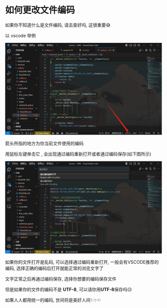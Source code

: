 # 如何更改文件编码

如果你不知道什么是文件编码, 请去查好吗, 这很重要😅

以 vscode 举例

![image-20230720132058002](md_picture/image-20230720132058002.png)

箭头所指的地方为你当前文件使用的编码

用鼠标左键单击它 , 会出现通过编码重新打开或者通过编码保存(如下图所示)

![image-20230720131203266](md_picture/image-20230720131203266.png)

如果你的文件打开是乱码, 可以选择通过编码重新打开, 一般会有VSCODE推荐的编码, 选择正确的编码后打开就能正常的浏览文字了

文字正常之后再通过编码保存, 选择你想要的编码保存文件



但是如果你的文件的编码不是 **UTF-8**, 可以请你用**UTF-8**保存吗😥

如果人人都用统一的编码, 世间将是美好人间✨✨✨
